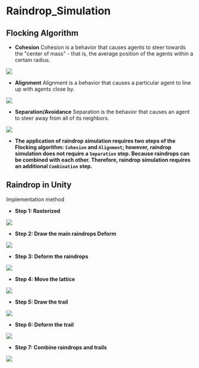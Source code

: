 # Raindrop_Simulation
## Flocking Algorithm
* **Cohesion**
Cohesion is a behavior that causes agents to steer towards the "center of mass" - that is, the average position of the agents within a certain radius.

![](https://i.imgur.com/T9uDnVP.png)

* **Alignment**
Alignment is a behavior that causes a particular agent to line up with agents close by.

![](https://i.imgur.com/U4rrA8R.png)

* **Separation/Avoidance**
Separation is the behavior that causes an agent to steer away from all of its neighbors.

![](https://i.imgur.com/zDgrcS2.png)

* **The application of raindrop simulation requires two steps of the Flocking algorithm: `Cohesion` and `Alignment`; however, raindrop simulation does not require a `Separation` step. Because raindrops can be combined with each other. Therefore, raindrop simulation requires an additional `Combination` step.**
## Raindrop in Unity
Implementation method
* **Step 1: Rasterized**

![](https://i.imgur.com/sBfMhj9.png)

* **Step 2: Draw the main raindrops Deform**

![](https://i.imgur.com/HEgVM1Z.png)    

* **Step 3: Deform the raindrops**

![](https://i.imgur.com/flnFaA3.png)

* **Step 4: Move the lattice**

![](https://i.imgur.com/hA1q6qh.png)

* **Step 5: Draw the trail**

![](https://i.imgur.com/K4EiP3T.png)

* **Step 6: Deform the trail**

![](https://i.imgur.com/FjPD1Ad.png)

* **Step 7: Combine raindrops and trails**

![](https://i.imgur.com/poijCU5.png)